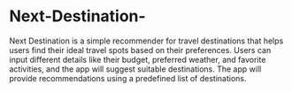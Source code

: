 # Next-Destination-

Next Destination is a simple recommender for travel destinations that helps users find their ideal travel spots based on their preferences. Users can input different details like their budget, preferred weather, and favorite activities, and the app will suggest suitable destinations. The app will provide recommendations using a predefined list of destinations. 
